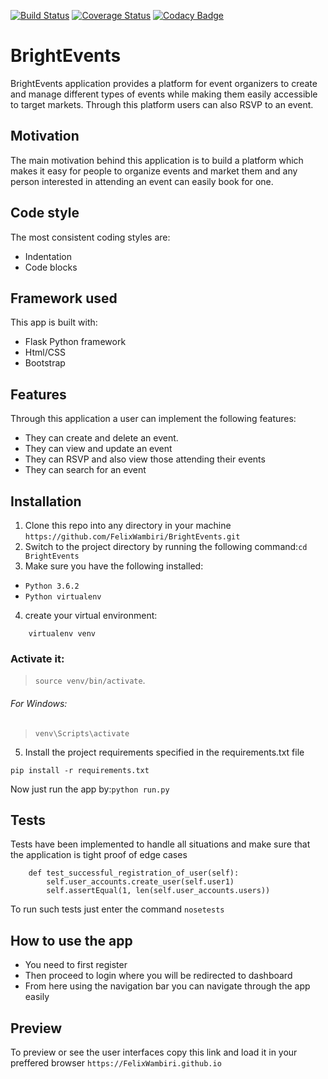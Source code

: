[![Build Status](https://travis-ci.org/FelixWambiri/BrightEvents.svg?branch=features)](https://travis-ci.org/FelixWambiri/BrightEvents)
[![Coverage Status](https://coveralls.io/repos/github/FelixWambiri/BrightEvents/badge.svg?branch=features)](https://coveralls.io/github/FelixWambiri/BrightEvents?branch=features)
[![Codacy Badge](https://api.codacy.com/project/badge/Grade/25d2dd42ba0349459306f9a1a65bfc7a)](https://www.codacy.com/app/FelixWambiri/BrightEvents?utm_source=github.com&amp;utm_medium=referral&amp;utm_content=FelixWambiri/BrightEvents&amp;utm_campaign=Badge_Grade)
# BrightEvents
BrightEvents application provides a platform for event organizers to create and manage different types of events while
making them easily accessible to target markets. Through this platform users can also RSVP to an event.

## Motivation
The main motivation behind this application is to build a platform which makes it easy for people to organize events
 and market them and any person interested in attending an event can easily book for one.
 
 
## Code style
The most consistent coding styles are:
- Indentation
- Code blocks
 
## Framework used
This app is built with:
- Flask Python framework
- Html/CSS
- Bootstrap

## Features
Through this application a user can implement the following features:
- They can create and delete an event.
- They can view and update an event
- They can RSVP and also view those attending their events
- They can search for an event

## Installation
1. Clone this repo into any directory in your machine `https://github.com/FelixWambiri/BrightEvents.git`
2. Switch to the project directory by running the following command:`cd BrightEvents`
3.  Make sure you have the following installed:
- `Python 3.6.2`
- `Python virtualenv`
4. create your virtual environment:
```bazaar
    virtualenv venv
```
### Activate it:
> `source venv/bin/activate`.
###### For Windows:
 >`venv\Scripts\activate`
5. Install the project requirements specified in the requirements.txt file
```bazaar
pip install -r requirements.txt
```
Now just run the app by:`python run.py`

## Tests 
Tests have been implemented to handle all situations and make sure that the application is tight proof of edge cases
```bazaar
    def test_successful_registration_of_user(self):
        self.user_accounts.create_user(self.user1)
        self.assertEqual(1, len(self.user_accounts.users))
```
To run such tests just enter the command `nosetests`

## How to use the app
- You need to first register
- Then proceed to login where you will be redirected to dashboard
- From here using the navigation bar you can navigate through the app easily

## Preview
To preview or see the user interfaces copy this link and load it in your preffered browser 
`https://FelixWambiri.github.io`


